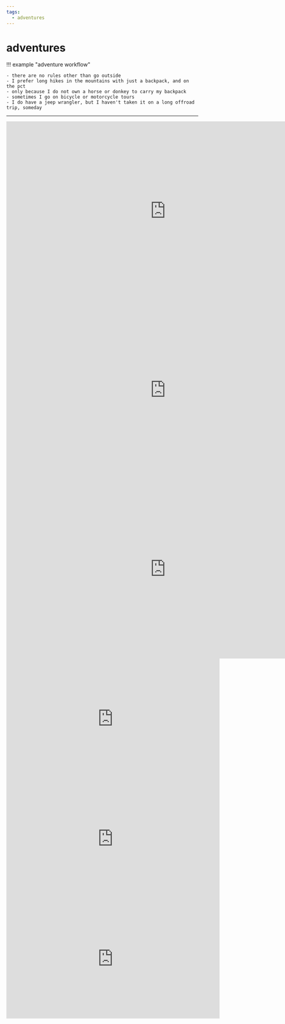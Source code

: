 ```yaml
---
tags:
  - adventures 
---
```

# adventures

!!! example "adventure workflow"

    - there are no rules other than go outside
    - I prefer long hikes in the mountains with just a backpack, and on the pct
    - only because I do not own a horse or donkey to carry my backpack
    - sometimes I go on bicycle or motorcycle tours
    - I do have a jeep wrangler, but I haven't taken it on a long offroad trip, someday

----

<iframe width="835" height="470" src="https://www.youtube.com/embed/8dthxf4fah8" title="Red bridge campground" frameborder="0" allow="accelerometer; autoplay; clipboard-write; encrypted-media; gyroscope; picture-in-picture; web-share" allowfullscreen></iframe>

<iframe width="835" height="470" src="https://www.youtube.com/embed/Xb4m17U4lHk" title="Pct section j 2023" frameborder="0" allow="accelerometer; autoplay; clipboard-write; encrypted-media; gyroscope; picture-in-picture; web-share" allowfullscreen></iframe>

<iframe width="835" height="470" src="https://www.youtube.com/embed/hYpjk4mPC7Y" title="Pct section I 2023" frameborder="0" allow="accelerometer; autoplay; clipboard-write; encrypted-media; gyroscope; picture-in-picture; web-share" allowfullscreen></iframe>

<iframe width="560" height="315" src="https://www.youtube.com/embed/videoseries?list=PLGY2UhH7nNtKqgj1dMFVURNttZwXtkPOC" title="YouTube video player" frameborder="0" allow="accelerometer; autoplay; clipboard-write; encrypted-media; gyroscope; picture-in-picture; web-share" allowfullscreen></iframe>

<iframe width="560" height="315" src="https://www.youtube.com/embed/videoseries?list=PLGY2UhH7nNtLD1eOeJKnRs93jJwieLnjv" title="YouTube video player" frameborder="0" allow="accelerometer; autoplay; clipboard-write; encrypted-media; gyroscope; picture-in-picture; web-share" allowfullscreen></iframe>

<iframe width="560" height="315" src="https://www.youtube.com/embed/videoseries?list=PLGY2UhH7nNtLbh54UlhQnrc6S_n1EFoKc" title="YouTube video player" frameborder="0" allow="accelerometer; autoplay; clipboard-write; encrypted-media; gyroscope; picture-in-picture; web-share" allowfullscreen></iframe>
